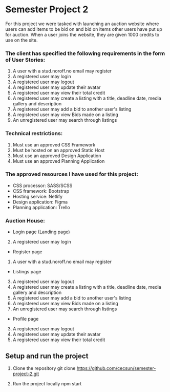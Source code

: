 # Semester Project 2

For this project we were tasked with launching an auction website where users can add items to be bid on and bid on items other users have put up for auction. When a user joins the website, they are given 1000 credits to use on the site. 

### The client has specified the following requirements in the form of User Stories:
1. A user with a stud.noroff.no email may register
2. A registered user may login
3. A registered user may logout
4. A registered user may update their avatar
5. A registered user may view their total credit
6. A registered user may create a listing with a title, deadline date, media gallery and description
7. A registered user may add a bid to another user's listing
8. A registered user may view Bids made on a listing
9. An unregistered user may search through listings

### Technical restrictions:
1. Must use an approved CSS Framework
2. Must be hosted on an approved Static Host
3. Must use an approved Design Application
4. Must use an approved Planning Application

### The approved resources I have used for this project:
- CSS processor: SASS/SCSS
- CSS framework: Bootstrap
- Hosting service: Netlify
- Design application: Figma
- Planning application: Trello

### Auction House:
- Login page (Landing page)
2. A registered user may login

- Register page
1. A user with a stud.noroff.no email may register

- Listings page
3. A registered user may logout
6. A registered user may create a listing with a title, deadline date, media gallery and description
7. A registered user may add a bid to another user's listing
8. A registered user may view Bids made on a listing
9. An unregistered user may search through listings

- Profile page
3. A registered user may logout
4. A registered user may update their avatar
5. A registered user may view their total credit

## Setup and run the project

1. Clone the repository
git clone https://github.com/cecsun/semester-project-2.git

2. Run the project locally
npm start


